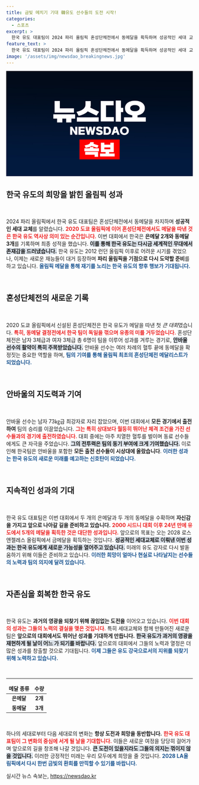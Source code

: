```yaml
---
title: 금빛 메치기 기대 韓유도 선수들의 도전 시작!
categories:
  - 스포츠
excerpt: >
  한국 유도 대표팀이 2024 파리 올림픽 혼성단체전에서 동메달을 획득하며 성공적인 세대 교체를 증명했다. 은메달 2개, 동메달 3개로 호성적을 기록하며 LA올림픽 금메달의 꿈을 더욱 가까이 했다.
feature_text: >
  한국 유도 대표팀이 2024 파리 올림픽 혼성단체전에서 동메달을 획득하며 성공적인 세대 교체를 증명했다. 은메달 2개, 동메달 3개로 호성적을 기록하며 LA올림픽 금메달의 꿈을 더욱 가까이 했다.
image: '/assets/img/newsdao_breakingnews.jpg'
---
```


<p><img src="/assets/img/newsdao_breakingnews.jpg" alt="implanttips 속보" /></p>

<h2 data-ke-size="size26">한국 유도의 희망을 밝힌 올림픽 성과</h2>

<p data-ke-size="size16">&nbsp;</p>

<p>2024 파리 올림픽에서 한국 유도 대표팀은 혼성단체전에서 동메달을 차지하며 <strong>성공적인 세대 교체</strong>를 알렸습니다. <b><span style="color: #ee2323;">2020 도쿄 올림픽에 이어 혼성단체전에서도 메달을 따낸 것은 한국 유도 역사상 의미 있는 순간입니다.</span></b> 이번 대회에서 한국은 <strong>은메달 2개와 동메달 3개</strong>를 기록하며 최종 성적을 했습니다. <b><span style="background-color: #21538527;">이를 통해 한국 유도는 다시금 세계적인 무대에서 존재감을 드러냈습니다.</span></b> 한국 유도는 2012 런던 올림픽 이후로 어려운 시기를 겪었으나, 이제는 새로운 재능들이 대거 등장하며 <strong>파리 올림픽을 기점으로 다시 도약할 준비</strong>를 하고 있습니다. <b><span style="color: #1a5490;">올림픽 메달을 통해 재기를 노리는 한국 유도의 향후 행보가 기대됩니다.</span></b></p>

<p data-ke-size="size16">&nbsp;</p>

<h2 data-ke-size="size26">혼성단체전의 새로운 기록</h2>

<p data-ke-size="size16">&nbsp;</p>

<p>2020 도쿄 올림픽에서 신설된 혼성단체전은 한국 유도가 메달을 따낸 첫 <em>큰 대회</em>였습니다. <b><span style="color: #ee2323;">특히, 동메달 결정전에서 한국 팀이 독일을 꺾으며 유종의 미를 거두었습니다.</span></b> 혼성단체전은 남자 3체급과 여자 3체급 총 6명이 팀을 이루어 성과를 겨루는 경기로, <b><span style="background-color: #21538527;">안바울 선수의 활약이 특히 주목받았습니다.</span></b> 안바울 선수는 여러 차례의 혈투 끝에 동메달을 확정짓는 중요한 역할을 하며, <b><span style="color: #1a5490;">팀의 기여를 통해 올림픽 최초의 혼성단체전 메달리스트가 되었습니다.</span></b></p>

<p data-ke-size="size16">&nbsp;</p>

<h2 data-ke-size="size26">안바울의 지도력과 기여</h2>

<p data-ke-size="size16">&nbsp;</p>

<p>안바울 선수는 남자 73㎏급 최강자로 자리 잡았으며, 이번 대회에서 <strong>모든 경기에서 출전하여</strong> 팀의 승리를 이끌었습니다. <b><span style="color: #ee2323;">그는 특히 상대보다 월등히 뛰어난 체격 조건을 가진 선수들과의 경기에 출전하였습니다.</span></b> 대회 중에는 아주 치열한 혈투를 벌이며 동료 선수들에게도 큰 자극을 주었습니다. <b><span style="background-color: #21538527;">그의 전투력은 팀의 동기 부여에 크게 기여했습니다.</span></b> 이로 인해 한국팀은 안바울을 포함한 <strong>모든 출전 선수들이 시상대에 올랐습니다</strong>. <b><span style="color: #1a5490;">이러한 성과는 한국 유도의 새로운 미래를 예고하는 신호탄이 되었습니다.</span></b></p>

<p data-ke-size="size16">&nbsp;</p>

<h2 data-ke-size="size26">지속적인 성과의 기대</h2>

<p data-ke-size="size16">&nbsp;</p>

<p>한국 유도 대표팀은 이번 대회에서 두 개의 은메달과 두 개의 동메달을 수확하며 <strong>자신감을 가지고 앞으로 나아갈 길을 준비하고 있습니다.</strong> <b><span style="color: #ee2323;">2000 시드니 대회 이후 24년 만에 유도에서 5개의 메달을 획득한 것은 대단한 성과입니다.</span></b> 앞으로의 목표는 오는 2028 로스앤젤레스 올림픽에서 금메달을 획득하는 것입니다. <b><span style="background-color: #21538527;">성공적인 세대교체로 이뤄낸 이번 성과는 한국 유도에게 새로운 가능성을 열어주고 있습니다.</span></b> 미래의 유도 강자로 다시 발돋움하기 위해 이들은 준비하고 있습니다. <b><span style="color: #1a5490;">이러한 희망이 얼마나 현실로 나타날지는 선수들의 노력과 팀의 의지에 달려 있습니다.</span></b></p>

<p data-ke-size="size16">&nbsp;</p>

<h2 data-ke-size="size26">자존심을 회복한 한국 유도</h2>

<p data-ke-size="size16">&nbsp;</p>

<p>한국 유도는 <strong>과거의 영광을 되찾기 위해 끊임없는 도전을</strong> 이어오고 있습니다. <b><span style="color: #ee2323;">이번 대회의 성과는 그들의 노력의 결실을 맺은 것입니다.</span></b> 특히 세대교체와 함께 만들어진 새로운 팀은 <strong>앞으로의 대회에서도 뛰어난 성과를 기대하게 만듭니다.</strong> <b><span style="background-color: #21538527;">한국 유도가 과거의 영광을 재현하게 될 날이 어느 가 되기를 바랍니다.</span></b> 앞으로의 대회에서 그들의 노력과 열정은 더 많은 성과를 창출할 것으로 기대됩니다. <b><span style="color: #1a5490;">이제 그들은 유도 강국으로서의 지위를 되찾기 위해 노력하고 있습니다.</span></b></p>

<p data-ke-size="size16">&nbsp;</p>

<hr>

<table style="width: 100%; border-collapse: collapse;">
    <thead>
        <tr>
            <td style="text-align: center; height: 17px;"><b>메달 종류</b></td>
            <td style="text-align: center; height: 17px;"><b>수량</b></td>
        </tr>
    </thead>
    <tbody>
        <tr>
            <td style="text-align: center; height: 17px;"><b>은메달</b></td>
            <td style="text-align: center; height: 17px;"><b>2개</b></td>
        </tr>
        <tr>
            <td style="text-align: center; height: 17px;"><b>동메달</b></td>
            <td style="text-align: center; height: 17px;"><b>3개</b></td>
        </tr>
    </tbody>
</table>

<p data-ke-size="size16">&nbsp;</p>

<p>하나의 세대로부터 다음 세대로의 변화는 <strong>항상 도전과 희망을 동반합니다.</strong> <b><span style="color: #ee2323;">한국 유도 대표팀이 그 변화의 중심에 서게 될 날을 기대합니다.</span></b> 이들은 새로운 여정을 당당히 걸어가며 앞으로의 길을 창조해 나갈 것입니다. <b><span style="background-color: #21538527;">큰 도전이 있을지라도 그들의 의지는 꺾이지 않을 것입니다.</span></b> 이러한 긍정적인 미래는 우리 모두에게 희망을 줄 것입니다. <b><span style="color: #1a5490;">2028 LA올림픽에서 다시 한번 금빛의 환희를 만끽할 수 있기를 바랍니다.</span></b></p>
실시간 뉴스 속보는, <a href="https://newsdao.kr" rel="dofollow">https://newsdao.kr</a>


